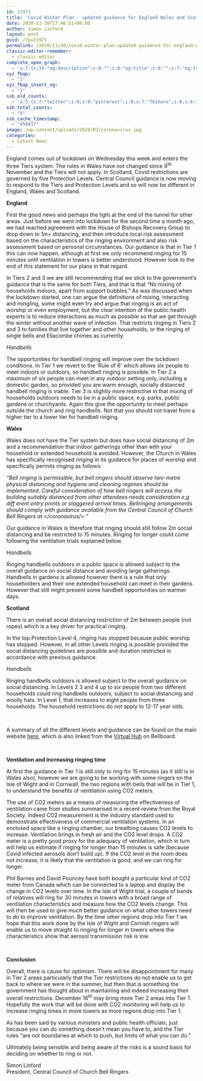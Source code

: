 ```yaml
---
id: 21971
title: 'Covid Winter Plan - updated guidance for England Wales and Scotland'
date: 2020-11-30T17:46:51+00:00
author: Simon Linford
layout: post
guid: /?p=21971
permalink: /2020/11/30/covid-winter-plan-updated-guidance-for-england-wales-and-scotland/
classic-editor-remember:
  - classic-editor
complete_open_graph:
  - 'a:7:{s:14:"og:description";s:0:"";s:8:"og:title";s:0:"";s:7:"og:type";s:0:"";s:12:"twitter:card";s:7:"summary";s:15:"twitter:creator";s:0:"";s:19:"twitter:description";s:0:"";s:8:"og:image";s:5:"19434";}'
xyz_fbap:
  - "1"
xyz_fbap_insert_og:
  - "1"
ssb_old_counts:
  - 'a:5:{s:7:"twitter";i:0;s:9:"pinterest";i:0;s:7:"fbshare";i:0;s:6:"reddit";i:0;s:6:"tumblr";N;}'
ssb_total_counts:
  - "0"
ssb_cache_timestamp:
  - "450417"
image: /wp-content/uploads/2020/03/coronavirus.jpg
categories:
  - Latest News
---
```

England comes out of lockdown on Wednesday this week and enters the three Tiers system. The rules in Wales have not changed since 9<sup>th</sup> November and the Tiers will not apply. In Scotland, Covid restrictions are governed by five Protection Levels. Central Council guidance is now moving to respond to the Tiers and Protection Levels and so will now be different in England, Wales and Scotland.

**England**

First the good news and perhaps the light at the end of the tunnel for other areas. Just before we went into lockdown for the second time a month ago, we had reached agreement with the House of Bishops Recovery Group to drop down to 1m+ distancing, and then introduce local risk assessment based on the characteristics of the ringing environment and also risk assessment based on personal circumstances. Our guidance is that in Tier 1 this can now happen, although at first we only recommend ringing for 15 minutes until ventilation in towers is better understood. However look to the end of this statement for our plans in that regard.

In Tiers 2 and 3 we are still recommending that we stick to the government’s guidance that is the same for both Tiers, and that is that “No mixing of households indoors, apart from support bubbles.” As was discussed when the lockdown started, one can argue the definitions of mixing, interacting and mingling, some might even try and argue that ringing is an act of worship or even employment, but the clear intention of the public health experts is to reduce interactions as much as possible so that we get through the winter without another wave of infection. That restricts ringing in Tiers 2 and 3 to families that live together and other households, or the ringing of single bells and Ellacombe chimes as currently.

_Handbells_

The opportunities for handbell ringing will improve over the lockdown conditions. In Tier 1 we revert to the &#8216;Rule of 6&apos; which allows six people to meet indoors or outdoors, so handbell ringing is possible. In Tier 2 a maximum of six people can meet in any outdoor setting only, including a domestic garden, so provided you are warm enough, socially distanced handbell ringing is viable. Tier 3 is slightly more restrictive in that mixing of households outdoors needs to be in a public space, e.g. parks, public gardens or churchyards. Again this give the opportunity to meet perhaps outside the church and ring handbells. Not that you should not travel from a higher tier to a lower tier for handbell ringing.

**Wales**

Wales does not have the Tier system but does have social distancing of 2m and a recommendation that indoor gatherings other than with your household or extended household is avoided. However, the Church in Wales has specifically recognised ringing in its guidance for places of worship and specifically permits ringing as follows:

_“Bell ringing is permissible, but bell ringers should observe two-metre physical distancing and hygiene and cleaning regimes should be implemented. Careful consideration of how bell ringers will access the building suitably distanced from other attendees needs consideration e,g diff erent entry points or staggered arrival times. Bellringing arrangements should comply with guidance available from the Central Council of Church Bell Ringers at </coronavirus/> ”_

Our guidance in Wales is therefore that ringing should still follow 2m social distancing and be restricted to 15 minutes. Ringing for longer could come following the ventilation trials explained below.

_Handbells_

Ringing handbells outdoors in a public space is allowed subject to the overall guidance on social distance and avoiding large gatherings. Handbells in gardens is allowed however there is a rule that only householders and their one extended household can meet in their gardens. However that still might present some handbell opportunities on warmer days.

**Scotland**

There is an overall social distancing restriction of 2m between people (not ropes) which is a key driver for practical ringing.

In the top Protection Level 4, ringing has stopped because public worship has stopped. However, in all other Levels ringing is possible provided the social distancing guidelines are possible and duration restricted in accordance with previous guidance.

_Handbells_

Ringing handbells outdoors is allowed subject to the overall guidance on social distancing. In Levels 2 3 and 4 up to six people from two different households could ring handbells outdoors, subject to social distancing and woolly hats. In Level 1, that increases to eight people from three households. The household restrictions do not apply to 12-17 year olds.

&nbsp;

A summary of all the different levels and guidance can be found on the main website <a href="/coronavirus/" target="_blank" rel="noopener noreferrer">here</a>, which is also linked from the <a href="https://bb.ringingworld.co.uk/virtual-hub.php" target="_blank" rel="noopener noreferrer">Virtual Hub</a> on Bellboard.

&nbsp;

**Ventilation and increasing ringing time**

At first the guidance in Tier 1 is still only to ring for 15 minutes (as it still is in Wales also), however we are going to be working with some ringers on the Isle of Wight and in Cornwall, the two regions with bells that will be in Tier 1, to understand the benefits of ventilation using CO2 meters.

The use of CO2 meters as a means of measuring the effectiveness of ventilation came from studies summarised in a recent review from the Royal Society. Indeed CO2 measurement is the industry standard used to demonstrate effectiveness of commercial ventilation systems. In an enclosed space like a ringing chamber, our breathing causes CO2 levels to increase. Ventilation brings in fresh air and the CO2 level drops. A CO2 meter is a pretty good proxy for the adequacy of ventilation, which in turn will help us estimate if ringing for longer than 15 minutes is safe (because Covid infected aerosols don’t build up). If the CO2 level in the room does not increase, it is likely that the ventilation is good, and we can ring for longer.

Phil Barnes and David Pouncey have both bought a particular kind of CO2 meter from Canada which can be connected to a laptop and display the change in CO2 levels over time. In the Isle of Wight trial, a couple of bands of relatives will ring for 30 minutes in towers with a broad range of ventilation characteristics and measure how the CO2 levels change. This will then be used to give much better guidance on what other towers need to do to improve ventilation. By the time other regions drop into Tier 1 we hope that this work done by the Isle of Wight and Cornish ringers will enable us to move straight to ringing for longer in towers where the characteristics show that aerosol transmission risk is low.

&nbsp;

**Conclusion**

Overall, there is cause for optimism. There will be disappointment for many in Tier 2 areas particularly that the Tier restrictions do not enable us to get back to where we were in the summer, but then that is something the government has thought about in maintaining and indeed increasing their overall restrictions. December 16<sup>th</sup> may bring more Tier 2 areas into Tier 1. Hopefully the work that will be done with CO2 monitoring will help us to increase ringing times in more towers as more regions drop into Tier 1.

As has been said by various ministers and public health officials, just because you can do something doesn’t mean you have to, and the Tier rules “are not boundaries at which to push, but limits of what you can do.”

Ultimately being sensible and being aware of the risks is a sound basis for deciding on whether to ring or not.

Simon Linford  
President, Central Council of Church Bell Ringers
